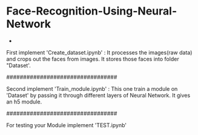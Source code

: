 # Face-Recognition-Using-Neural-Network
-
First implement 'Create_dataset.ipynb' :
It processes the images(raw data) and crops out the faces from images. It stores those faces into folder "Dataset'.

#################################

Second implement 'Train_module.ipynb' :
This one train a module on 'Dataset' by passing it through different layers of Neural Network. It gives an h5 module.

#################################

For testing your Module implement 'TEST.ipynb'
